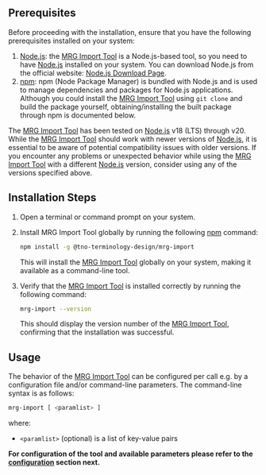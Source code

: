 ## Prerequisites

Before proceeding with the installation, ensure that you have the following prerequisites installed on your system:

1. [Node.js](http://nodejs.org/): the [MRG Import Tool](@) is a Node.js-based tool, so you need to have [Node.js](https://nodejs.org/) installed on your system. You can download Node.js from the official website: [Node.js Download Page](https://nodejs.org/).
2. [npm](https://www.npmjs.com/get-npm): npm (Node Package Manager) is bundled with Node.js and is used to manage dependencies and packages for Node.js applications. Although you could install the [MRG Import Tool](@) using `git clone` and build the package yourself, obtaining/installing the built package through npm is documented below.

The [MRG Import Tool](@) has been tested on [Node.js](http://nodejs.org/) v18 (LTS) through v20. While the [MRG Import Tool](@) should work with newer versions of [Node.js](http://nodejs.org/), it is essential to be aware of potential compatibility issues with older versions. If you encounter any problems or unexpected behavior while using the [MRG Import Tool](@) with a different [Node.js](http://nodejs.org/) version, consider using any of the versions specified above.

## Installation Steps

1. Open a terminal or command prompt on your system.
    
2. Install MRG Import Tool globally by running the following [npm](https://www.npmjs.com/package/@tno-terminoloy-design/mrg-import) command:
    
    ```bash
    npm install -g @tno-terminology-design/mrg-import
    ```
        
    This will install the [MRG Import Tool](@) globally on your system, making it available as a command-line tool.
    
3. Verify that the [MRG Import Tool](@) is installed correctly by running the following command:
    
    ```bash
    mrg-import --version
    ```
    This should display the version number of the [MRG Import Tool](@), confirming that the installation was successful.

## Usage

The behavior of the [MRG Import Tool](@) can be configured per call e.g. by a configuration file and/or command-line parameters. The command-line syntax is as follows:

```bash
mrg-import [ <paramlist> ]
```

where:
- `<paramlist>` (optional) is a list of key-value pairs

**For configuration of the tool and available parameters please refer to the [configuration](Configuration.md) section next.**

